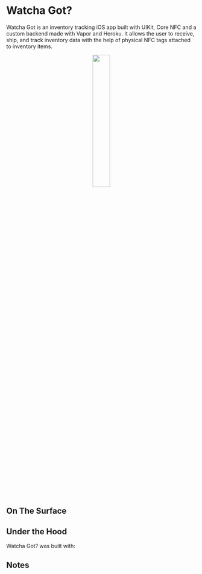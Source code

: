 # Watcha Got?
Watcha Got is an inventory tracking iOS app built with UIKit, Core NFC and a custom backend made with Vapor and Heroku. It allows the user to receive, ship, and track inventory data with the help of physical NFC tags attached to inventory items.  

<p align="center">
    <img src="" width=30% height=30%>
</p>

## On The Surface

## Under the Hood
Watcha Got? was built with:

## Notes
